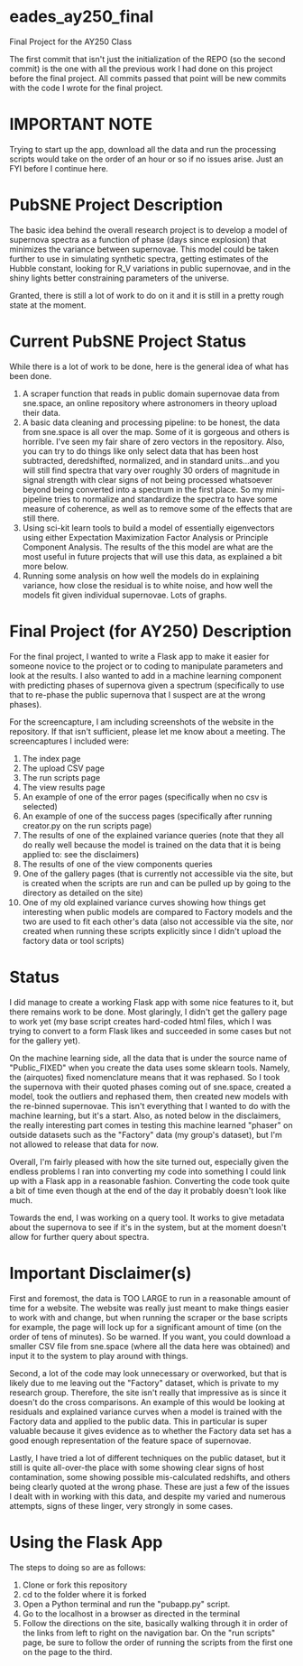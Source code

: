 # eades_ay250_final
Final Project for the AY250 Class

The first commit that isn't just the initialization of the REPO (so the second commit) is the one with all the previous work I had done on this project before the final project. All commits passed that point will be new commits with the code I wrote for the final project.

# IMPORTANT NOTE

Trying to start up the app, download all the data and run the processing scripts would take on the order of an hour or so if no issues arise. Just an FYI before I continue here.

# PubSNE Project Description

The basic idea behind the overall research project is to develop a model of supernova spectra as a function of phase (days since explosion) that minimizes the variance between supernovae. This model could be taken further to use in simulating synthetic spectra, getting estimates of the Hubble constant, looking for R_V variations in public supernovae, and in the shiny lights better constraining parameters of the universe.

Granted, there is still a lot of work to do on it and it is still in a pretty rough state at the moment.

# Current PubSNE Project Status

While there is a lot of work to be done, here is the general idea of what has been done.

1. A scraper function that reads in public domain supernovae data from sne.space, an online repository where astronomers in theory upload their data.
2. A basic data cleaning and processing pipeline: to be honest, the data from sne.space is all over the map. Some of it is gorgeous and others is horrible. I've seen my fair share of zero vectors in the repository. Also, you can try to do things like only select data that has been host subtracted, deredshifted, normalized, and in standard units...and you will still find spectra that vary over roughly 30 orders of magnitude in signal strength with clear signs of not being processed whatsoever beyond being converted into a spectrum in the first place. So my mini-pipeline tries to normalize and standardize the spectra to have some measure of coherence, as well as to remove some of the effects that are still there.
3. Using sci-kit learn tools to build a model of essentially eigenvectors using either Expectation Maximization Factor Analysis or Principle Component Analysis. The results of the this model are what are the most useful in future projects that will use this data, as explained a bit more below.
4. Running some analysis on how well the models do in explaining variance, how close the residual is to white noise, and how well the models fit given individual supernovae. Lots of graphs.

# Final Project (for AY250) Description

For the final project, I wanted to write a Flask app to make it easier for someone novice to the project or to coding to manipulate parameters and look at the results. I also wanted to add in a machine learning component with predicting phases of supernova given a spectrum (specifically to use that to re-phase the public supernova that I suspect are at the wrong phases).

For the screencapture, I am including screenshots of the website in the repository. If that isn't sufficient, please let me know about a meeting. The screencaptures I included were:
1. The index page
2. The upload CSV page
3. The run scripts page
4. The view results page
5. An example of one of the error pages (specifically when no csv is selected)
6. An example of one of the success pages (specifically after running creator.py on the run scripts page)
7. The results of one of the explained variance queries (note that they all do really well because the model is trained on the data that it is being applied to: see the disclaimers)
8. The results of one of the view components queries
9. One of the gallery pages (that is currently not accessible via the site, but is created when the scripts are run and can be pulled up by going to the directory as detailed on the site)
10. One of my old explained variance curves showing how things get interesting when public models are compared to Factory models and the two are used to fit each other's data (also not accessible via the site, nor created when running these scripts explicitly since I didn't upload the factory data or tool scripts)

# Status

I did manage to create a working Flask app with some nice features to it, but there remains work to be done. Most glaringly, I didn't get the gallery page to work yet (my base script creates hard-coded html files, which I was trying to convert to a form Flask likes and succeeded in some cases but not for the gallery yet).

On the machine learning side, all the data that is under the source name of "Public_FIXED" when you create the data uses some sklearn tools. Namely, the (airquotes) fixed nomenclature means that it was rephased. So I took the supernova with their quoted phases coming out of sne.space, created a model, took the outliers and rephased them, then created new models with the re-binned supernovae. This isn't everything that I wanted to do with the machine learning, but it's a start. Also, as noted below in the disclaimers, the really interesting part comes in testing this machine learned "phaser" on outside datasets such as the "Factory" data (my group's dataset), but I'm not allowed to release that data for now.

Overall, I'm fairly pleased with how the site turned out, especially given the endless problems I ran into converting my code into something I could link up with a Flask app in a reasonable fashion. Converting the code took quite a bit of time even though at the end of the day it probably doesn't look like much.

Towards the end, I was working on a query tool. It works to give metadata about the supernova to see if it's in the system, but at the moment doesn't allow for further query about spectra.

# Important Disclaimer(s)

First and foremost, the data is TOO LARGE to run in a reasonable amount of time for a website. The website was really just meant to make things easier to work with and change, but when running the scraper or the base scripts for example, the page will lock up for a significant amount of time (on the order of tens of minutes). So be warned. If you want, you could download a smaller CSV file from sne.space (where all the data here was obtained) and input it to the system to play around with things.

Second, a lot of the code may look unnecessary or overworked, but that is likely due to me leaving out the "Factory" dataset, which is private to my research group. Therefore, the site isn't really that impressive as is since it doesn't do the cross comparisons. An example of this would be looking at residuals and explained variance curves when a model is trained with the Factory data and applied to the public data. This in particular is super valuable because it gives evidence as to whether the Factory data set has a good enough representation of the feature space of supernovae.

Lastly, I have tried a lot of different techniques on the public dataset, but it still is quite all-over-the place with some showing clear signs of host contamination, some showing possible mis-calculated redshifts, and others being clearly quoted at the wrong phase. These are just a few of the issues I dealt with in working with this data, and despite my varied and numerous attempts, signs of these linger, very strongly in some cases.

# Using the Flask App

The steps to doing so are as follows:

1. Clone or fork this repository
2. cd to the folder where it is forked
3. Open a Python terminal and run the "pubapp.py" script.
4. Go to the localhost in a browser as directed in the terminal
5. Follow the directions on the site, basically walking through it in order of the links from left to right on the navigation bar. On the "run scripts" page, be sure to follow the order of running the scripts from the first one on the page to the third.
